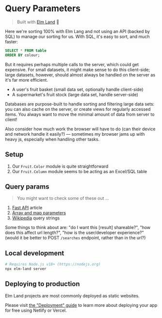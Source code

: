 # Query Parameters

> Built with [Elm Land](https://elm.land) 🌈

Here we're sorting 100% with Elm Lang and not using an API (backed by SQL) to manage our sorting for us. With SQL, it's easy to sort, and much faster:

```sql
SELECT * FROM table
ORDER BY colour;
```

But it requires perhaps multiple calls to the server, which could get expensive. For small datasets, it might make sense to do this client-side; large datasets, however, should almost always be handled on the server as it's far more efficient.

- A user's fruit basket (small data set, optionally handle client-side)
- A supermarket's fruit stock (large data set, handle server-side)

Databases are purpose-built to handle sorting and filtering large data sets: you can also cache on the server, or create views for regularly accessed items. You always want to move the minimal amount of data from server to client!

Also consider how much work the browser will have to do (can their device and network handle it easily?) — sometimes my browser jams up with heavy js, especially when handling other tasks.


## Setup

1. Our `Fruit.Color` module is quite straightforward 
2. Our `Fruit.Column` module seems to be acting as an Excel/SQL table

## Query params

> You might want to check some of these out ...

1. [Fast API](https://fastapi.tiangolo.com/tutorial/query-params/) article
2. [Array and map parameters](https://tinyurl.com/query-array-and-map-params)
3. [Wikipedia](https://en.wikipedia.org/wiki/Query_string) query strings

Some things to think about are: "do I want this [result] shareable?", "how does this affect url length?", "how is the user/developer experience?" (would it be better to POST `/searches` endpoint, rather than in the url?)


## Local development

```bash
# Requires Node.js v18+ (https://nodejs.org)
npx elm-land server
```

## Deploying to production

Elm Land projects are most commonly deployed as static websites. 

Please visit [the "Deployment" guide](https://elm.land/guide/deploying) to learn more
about deploying your app for free using Netlify or Vercel.
